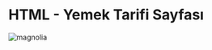 # HTML - Yemek Tarifi Sayfası
![magnolia](https://user-images.githubusercontent.com/95178772/153256533-3b0eb0d6-945d-448b-9911-6ede360b3a35.PNG)
